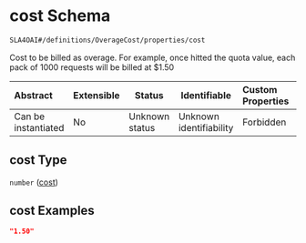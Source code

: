 # cost Schema

```txt
SLA4OAI#/definitions/OverageCost/properties/cost
```

Cost to be billed as overage. For example, once hitted the quota value, each pack of 1000 requests will be billed at $1.50


| Abstract            | Extensible | Status         | Identifiable            | Custom Properties | Additional Properties | Access Restrictions | Defined In                                                                       |
| :------------------ | ---------- | -------------- | ----------------------- | :---------------- | --------------------- | ------------------- | -------------------------------------------------------------------------------- |
| Can be instantiated | No         | Unknown status | Unknown identifiability | Forbidden         | Allowed               | none                | [SLA4OAI.schema.json\*](../SLA4OAI.schema.json "open original schema") |

## cost Type

`number` ([cost](sla4oai-definitions-overagecost-properties-cost.md))

## cost Examples

```json
"1.50"
```
